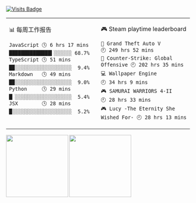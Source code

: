 [![Visits Badge](https://badges.pufler.dev/visits/summerscar/summerscar)](https://github.com/summerscar)

<table>
<tr>
<td valign="top" width="50%">

<!-- waka-box start -->
📊 每周工作报告
```text
JavaScript 🕓 6 hrs 17 mins ██████████████▍░░░░░░ 68.7%
TypeScript 🕓 51 mins       █▉░░░░░░░░░░░░░░░░░░░  9.4%
Markdown   🕓 49 mins       █▉░░░░░░░░░░░░░░░░░░░  9.0%
Python     🕓 29 mins       █▏░░░░░░░░░░░░░░░░░░░  5.4%
JSX        🕓 28 mins       █░░░░░░░░░░░░░░░░░░░░  5.2%
```
<!-- Powered by https://github.com/journey-ad/waka-box-go . -->
<!-- waka-box end -->

</td>
<td valign="top" width="50%">

<!-- steam-box start -->
🎮 Steam playtime leaderboard
```text
🚓 Grand Theft Auto V               🕘 249 hrs 52 mins
🔫 Counter-Strike: Global Offensive 🕘 202 hrs 35 mins
💻 Wallpaper Engine                 🕘 34 hrs 9 mins
🎮 SAMURAI WARRIORS 4-II            🕘 28 hrs 33 mins
🎮 Lucy -The Eternity She Wished For- 🕘 28 hrs 13 mins
```
<!-- Powered by https://github.com/YouEclipse/steam-box . -->
<!-- steam-box end -->

</td>
</tr>
</table>

<div>
<a href="https://github.com/summerscar">
  <img align="left" height="170px" src="https://github-readme-stats.vercel.app/api?username=summerscar&count_private=true&show_icons=true" />
</a>
<a href="https://github.com/summerscar">
  <img align="left" height="170px" src="https://github-readme-stats.vercel.app/api/top-langs/?username=summerscar&layout=compact" />
</a>
</div>